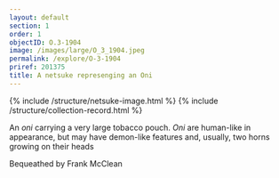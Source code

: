 ```yaml
---
layout: default
section: 1
order: 1
objectID: O.3-1904
image: /images/large/O_3_1904.jpeg
permalink: /explore/O-3-1904
priref: 201375
title: A netsuke represenging an Oni
---
```

{% include /structure/netsuke-image.html %}
{% include /structure/collection-record.html %}


An _oni_ carrying a very large tobacco pouch. _Oni_ are human-like in appearance, but may have demon-like features and, usually, two horns growing on their heads

Bequeathed by Frank McClean
